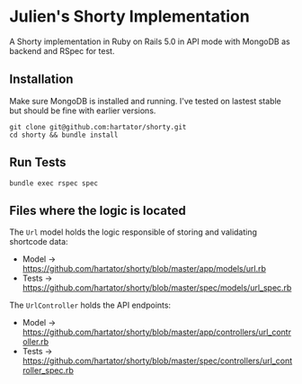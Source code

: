 # Julien's Shorty Implementation

A Shorty implementation in Ruby on Rails 5.0 in API mode with MongoDB as backend and RSpec for test.

## Installation

Make sure MongoDB is installed and running. I've tested on lastest stable but should be fine with earlier versions.

    git clone git@github.com:hartator/shorty.git
    cd shorty && bundle install

## Run Tests

    bundle exec rspec spec

## Files where the logic is located

The `Url` model holds the logic responsible of storing and validating shortcode data:

* Model -> https://github.com/hartator/shorty/blob/master/app/models/url.rb
* Tests -> https://github.com/hartator/shorty/blob/master/spec/models/url_spec.rb

The `UrlController` holds the API endpoints:

* Model -> https://github.com/hartator/shorty/blob/master/app/controllers/url_controller.rb
* Tests -> https://github.com/hartator/shorty/blob/master/spec/controllers/url_controller_spec.rb
